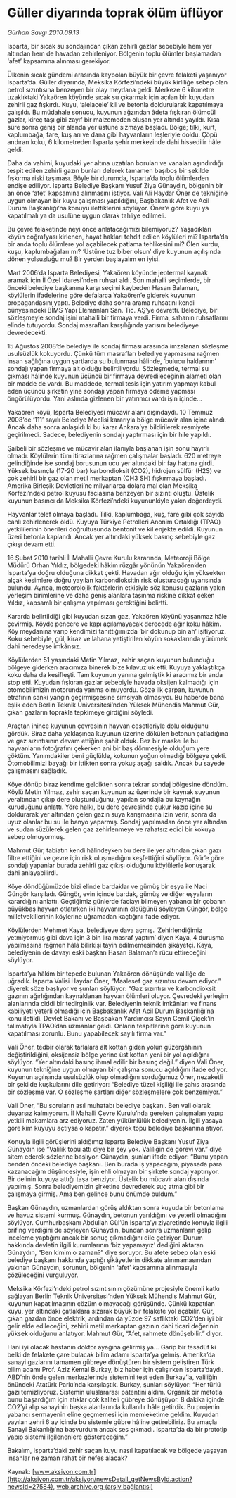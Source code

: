 # Güller diyarında toprak ölüm üflüyor

*Gürhan Savgı 2010.09.13*

<font class="agenda2NewsSpot">
 Isparta, bir sıcak su sondajından çıkan zehirli gazlar sebebiyle hem yer altından hem de havadan zehirleniyor. Bölgenin toplu ölümler başlamadan ‘afet’ kapsamına alınması gerekiyor.
</font>
<font class="newsDetail">
 <p>
  <p class="MsoNormal">
   Ülkenin sıcak gündemi arasında kaybolan büyük bir çevre felaketi yaşanıyor Isparta’da. Güller diyarında, Meksika Körfezi’ndeki büyük kirliliğe sebep olan petrol sızıntısına benzeyen bir olay meydana geldi. Merkeze 6 kilometre uzaklıktaki Yakaören köyünde sıcak su çıkarmak için açılan bir kuyudan zehirli gaz fışkırdı. Kuyu, ‘alelacele’ kil ve betonla doldurularak kapatılmaya çalışıldı. Bu müdahale sonucu, kuyunun ağzından âdeta fışkıran ölümcül gazlar, kireç taşı gibi zayıf bir malzemeden oluşan yer altında yayıldı. Kısa süre sonra geniş bir alanda yer üstüne sızmaya başladı. Bölge; tilki, kurt, kaplumbağa, fare, kuş arı ve dana gibi hayvanların leşleriyle doldu. Çöpü andıran koku, 6 kilometreden Isparta şehir merkezinde dahi hissedilir hâle geldi.
  </p>
  <p class="MsoNormal">
   Daha da vahimi, kuyudaki yer altına uzatılan boruları ve vanaları aşındırdığı tespit edilen zehirli gazın bunları delerek tamamen başıboş bir şekilde fışkırma riski taşıması. Böyle bir durumda, Isparta’da toplu ölümlerden endişe ediliyor. Isparta Belediye Başkanı Yusuf Ziya Günaydın, bölgenin bir an önce ‘afet’ kapsamına alınmasını istiyor. Vali Ali Haydar Öner de tekniğine uygun olmayan bir kuyu çalışması yapıldığını, Başbakanlık Afet ve Acil Durum Başkanlığı’na konuyu ilettiklerini söylüyor. Öner’e göre kuyu ya kapatılmalı ya da usulüne uygun olarak tahliye edilmeli.
  </p>
  <p class="MsoNormal">
   Bu çevre felaketinde neyi önce anlatacağımızı bilemiyoruz? Yaşadıkları köyün coğrafyası kirlenen, hayat hakları tehdit edilen köylüleri mi? Isparta’da bir anda toplu ölümlere yol açabilecek patlama tehlikesini mi? Ölen kurdu, kuşu, kaplumbağaları mı? ‘Üstüne tuz biber olsun’ diye kuyunun açılışında dönen yolsuzluğu mu? Bir yerden başlayalım en iyisi.
  </p>
  <p class="MsoNormal">
   Mart 2006’da Isparta Belediyesi, Yakaören köyünde jeotermal kaynak aramak için İl Özel İdaresi’nden ruhsat aldı. Son mahalli seçimlerde, bir önceki belediye başkanına karşı seçimi kaybeden Hasan Balaman, köylülerin ifadelerine göre defalarca Yakaören’e giderek kuyunun propagandasını yaptı. Belediye daha sonra arama ruhsatını kendi bünyesindeki BİMS Yapı Elemanları San. Tic. AŞ’ye devretti. Belediye, bir sözleşmeyle sondaj işini mahalli bir firmaya verdi. Firma, sahanın ruhsatlarını elinde tutuyordu. Sondaj masrafları karşılığında yarısını belediyeye devredecekti.
  </p>
  <p class="MsoNormal">
   15 Ağustos 2008’de belediye ile sondaj firması arasında imzalanan sözleşme usulsüzlük kokuyordu. Çünkü tüm masrafları belediye yapmasına rağmen insan sağlığına uygun şartlarda su bulunması hâlinde, ‘bulucu haklarının’ sondajı yapan firmaya ait olduğu belirtiliyordu. Sözleşmede, termal su çıkması hâlinde kuyunun üçüncü bir firmaya devredileceğinin alameti olan bir madde de vardı. Bu maddede, termal tesis için yatırım yapmayı kabul eden üçüncü şirketin yine sondajı yapan firmaya ödeme yapması öngörülüyordu. Yani aslında gizlenen bir yatırımcı vardı işin içinde…
  </p>
  <p class="MsoNormal">
   Yakaören köyü, Isparta Belediyesi mücavir alanı dışındaydı. 10 Temmuz 2008’de ‘111’ sayılı Belediye Meclisi kararıyla bölge mücavir alan içine alındı. Ancak daha sonra anlaşıldı ki bu karar Ankara’ya bildirilerek resmiyete geçirilmedi. Sadece, belediyenin sondajı yaptırması için bir hile yapıldı.
  </p>
  <p class="MsoNormal">
   Şaibeli bir sözleşme ve mücavir alan ilanıyla başlanan işin sonu hayırlı olmadı. Köylülerin tüm itirazlarına rağmen çalışmalar başladı. 620 metreye gelindiğinde ise sondaj borusunun ucu yer altındaki bir fay hattına girdi. Yüksek basınçla (17-20 bar) karbondioksit (CO2), hidrojen sülfür (H2S) ve çok zehirli bir gaz olan metil merkaptan (CH3 SH) fışkırmaya başladı. Amerika Birleşik Devletleri’ne milyarlarca dolara mal olan Meksika Körfezi’ndeki petrol kuyusu faciasına benzeyen bir sızıntı oluştu. Üstelik kuyunun basıncı da Meksika Körfezi’ndeki kuyununkiyle yakın değerdeydi.
  </p>
  <p class="MsoNormal">
   Hayvanlar telef olmaya başladı. Tilki, kaplumbağa, kuş, fare gibi çok sayıda canlı zehirlenerek öldü. Kuyuya Türkiye Petrolleri Anonim Ortaklığı (TPAO) yetkililerinin önerileri doğrultusunda bentonit ve kil enjekte edildi. Kuyunun üzeri betonla kaplandı. Ancak yer altındaki yüksek basınç sebebiyle gaz çıkışı devam etti.
  </p>
  <p class="MsoNormal">
   16 Şubat 2010 tarihli İl Mahalli Çevre Kurulu kararında, Meteoroji Bölge Müdürü Orhan Yıldız, bölgedeki hâkim rüzgâr yönünün Yakaören’den Isparta’ya doğru olduğuna dikkat çekti. Havadan ağır olduğu için yüksekten alçak kesimlere doğru yayılan karbondioksitin risk oluşturacağı uyarısında bulundu. Ayrıca, meteorolojik faktörlerin etkisiyle söz konusu gazların yakın yerleşim birimlerine ve daha geniş alanlara taşınma riskine dikkat çeken Yıldız, kapsamlı bir çalışma yapılması gerektiğini belirtti.
  </p>
  <p class="MsoNormal">
   Kararda belirtildiği gibi kuyudan sızan gaz, Yakaören köyünü yaşanmaz hâle çevirmiş. Köyde pencere ve kapı açılamayacak derecede ağır koku hâkim. Köy meydanına varıp kendimizi tanıttığımızda ‘bir dokunup bin ah’ işitiyoruz. Koku sebebiyle, gül, kiraz ve lahana yetiştirilen köyün sokaklarında yürümek dahi neredeyse imkânsız.
  </p>
  <p class="MsoNormal">
   Köylülerden 51 yaşındaki Metin Yılmaz, zehir saçan kuyunun bulunduğu bölgeye giderken aracımıza binerek bize kılavuzluk etti. Kuyuya yaklaştıkça koku daha da kesifleşti. Tam kuyunun yanına gelmiştik ki aracımız bir anda stop etti. Kuyudan fışkıran gazlar sebebiyle havada oksijen kalmadığı için otomobilimizin motorunda yanma olmuyordu. Göze ilk çarpan, kuyunun etrafının sanki yangın geçirmişçesine simsiyah olmasıydı. Bu haberde bana eşlik eden Berlin Teknik Üniversitesi’nden Yüksek Mühendis Mahmut Gür, çıkan gazların toprakla tepkimeye girdiğini söyledi.
  </p>
  <p class="MsoNormal">
   Araçtan inince kuyunun çevresinin hayvan cesetleriyle dolu olduğunu gördük. Biraz daha yaklaşınca kuyunun üzerine dökülen betonun çatladığına ve gaz sızıntısının devam ettiğine şahit olduk. Bez bir maske ile bu hayvanların fotoğrafını çekerken ani bir baş dönmesiyle olduğum yere çöktüm. Yanımdakiler beni güçlükle, kokunun yoğun olmadığı bölgeye çekti. Otomobilimizi bayağı bir ittikten sonra yokuş aşağı saldık. Ancak bu sayede çalışmasını sağladık.
  </p>
  <p class="MsoNormal">
   Köye dönüp biraz kendime geldikten sonra tekrar sondaj bölgesine döndüm. Köylü Metin Yılmaz, zehir saçan kuyunun az üzerinde bir kaynak suyunun yeraltından çıkıp dere oluşturduğunu, yapılan sondajla bu kaynağın kuruduğunu anlattı. Yöre halkı, bu dere çevresinde çukur kazıp içine su doldurarak yer altından gelen gazın suya karışmasına izin verir, sonra da uyuz olanlar bu su ile banyo yaparmış. Sondaj yapılmadan önce yer altından ve sudan süzülerek gelen gaz zehirlenmeye ve rahatsız edici bir kokuya sebep olmuyormuş.
  </p>
  <p class="MsoNormal">
   Mahmut Gür, tabiatın kendi hâlindeyken bu dere ile yer altından çıkan gazı filtre ettiğini ve çevre için risk oluşmadığını keşfettiğini söylüyor. Gür’e göre sondajı yapanlar burada zehirli gaz çıkışı olduğunu köylülerle konuşarak dahi anlayabilirdi.
  </p>
  <p class="MsoNormal">
   Köye döndüğümüzde bizi elinde bardaklar ve gümüş bir eşya ile Naci Güngör karşıladı. Güngör, evin içinde bardak, gümüş ve diğer eşyaların karardığını anlattı. Geçtiğimiz günlerde faciayı bilmeyen yabancı bir çobanın büyükbaş hayvan otlatırken iki hayvanının öldüğünü söyleyen Güngör, bölge milletvekillerinin köylerine uğramadan kaçtığını ifade ediyor.
  </p>
  <p class="MsoNormal">
   Köylülerden Mehmet Kaya, belediyeye dava açmış. ‘Zehirlendiğimiz yetmiyormuş gibi dava için 3 bin lira masraf yaptım’ diyen Kaya, 4 duruşma yapılmasına rağmen hâlâ bilirkişi tayin edilmemesinden şikâyetçi. Kaya, belediyenin de davayı eski başkan Hasan Balaman’a rücu ettireceğini söylüyor.
  </p>
  <p class="MsoNormal">
   Isparta’ya hâkim bir tepede bulunan Yakaören dönüşünde valiliğe de uğradık. Isparta Valisi Haydar Öner,
   <span>
   </span>
   “Maalesef gaz sızıntısı devam ediyor.” diyerek söze başlıyor ve şunları söylüyor: “Gaz sızıntısı ve karbondioksit gazının ağırlığından kaynaklanan hayvan ölümleri oluyor. Çevredeki yerleşim alanlarında ciddi bir tedirginlik var. Belediyenin teknik imkânları ve finans kabiliyeti yeterli olmadığı için Başbakanlık Afet Acil Durum Başkanlığı’na konu iletildi. Devlet Bakanı ve Başbakan Yardımcısı Sayın Cemil Çiçek’in talimatıyla TPAO’dan uzmanlar geldi. Onların tespitlerine göre kuyunun kapatılması zorunlu. Bunu yapabilecek sayılı firma var.”
  </p>
  <p class="MsoNormal">
   Vali Öner, tedbir olarak tarlalara alt kottan giden yolun güzergâhının değiştirildiğini, oksijensiz bölge yerine üst kottan yeni bir yol açıldığını söylüyor. “Yer altındaki basınç ihmal edilir bir basınç değil.” diyen Vali Öner, kuyunun tekniğine uygun olmayan bir çalışma sonucu açıldığını ifade ediyor. Kuyunun açılışında usulsüzlük olup olmadığını sorduğumuz Öner, nezaketli bir şekilde kuşkularını dile getiriyor: “Belediye tüzel kişiliği ile şahıs arasında bir sözleşme var. O sözleşme şartları diğer sözleşmelere çok benzemiyor.”
  </p>
  <p class="MsoNormal">
   Vali Öner, “Bu soruların asıl muhatabı belediye başkanı. Ben vali olarak duyarsız kalmıyorum. İl Mahalli Çevre Kurulu’nda gereken çalışmaları yapıp yetkili makamlara arz ediyoruz. Zaten yükümlülük belediyenin. İlgili yasaya göre kim kuyuyu açtıysa o kapatır.” diyerek topu belediye başkanına atıyor.
  </p>
  <p class="MsoNormal">
   Konuyla ilgili görüşlerini aldığımız Isparta Belediye Başkanı Yusuf Ziya Günaydın ise “Valilik topu attı diye bir şey yok. Valiliğin de görevi var.” diye sitem ederek sözlerine başlıyor. Günaydın, şunları ifade ediyor: “Bunu yapan benden önceki belediye başkanı. Ben burada iş yapacağım, piyasada para kazanacağım düşüncesiyle, işin ehli olmayan bir şirkete sondaj yaptırıyor. Bir delinin kuyuya attığı taşa benziyor. Üstelik bu mücavir alan dışında yapılmış. Sonra belediyemizin şirketine devrederek suç atma gibi bir çalışmaya girmiş. Ama ben gelince bunu önümde buldum.”
  </p>
  <p class="MsoNormal">
   Başkan Günaydın, uzmanlardan görüş aldıktan sonra kuyuda bir betonlama ve havuz sistemi kurmuş. Günaydın, betonun yarıldığını ve yeterli olmadığını söylüyor. Cumhurbaşkanı Abdullah Gül’ün Isparta’yı ziyaretinde konuyla ilgili brifing verdiğini de söyleyen Günaydın, bundan sonra uzmanların gelip inceleme yaptığını ancak bir sonuç çıkmadığını dile getiriyor. Durum hakkında devletin ilgili kurumlarının ‘biz yapamayız’ dediğini aktaran Günaydın, “Ben kimim o zaman?” diye soruyor. Bu afete sebep olan eski belediye başkanı hakkında yaptığı şikâyetlerin dikkate alınmamasından yakınan Günaydın, sorunun, bölgenin ‘afet’ kapsamına alınmasıyla çözüleceğini vurguluyor.
  </p>
  <p class="MsoNormal">
   Meksika Körfezi’ndeki petrol sızıntısının çözümüne projesiyle önemli katkı sağlayan Berlin Teknik Üniversitesi’nden Yüksek Mühendis Mahmut Gür, kuyunun kapatılmasının çözüm olmayacağı görüşünde. Çünkü kapatılan kuyu, yer altındaki çatlaklara sızarak büyük bir felakete yol açabilir. Gür, çıkan gazdan önce elektrik, ardından da yüzde 97 saflıktaki CO2’den iyi bir gelir elde edileceğini, zehirli metil merkaptan gazının dahi ticari değerinin yüksek olduğunu anlatıyor. Mahmut Gür, “Afet, rahmete dönüşebilir.” diyor.
  </p>
  <p class="MsoNormal">
   Hani iyi olacak hastanın doktor ayağına gelirmiş ya... Garip bir tesadüf ki belki de felakete çare bulacak bilim adamı Isparta’ya gelmiş. Amerika’da sanayi gazlarını tamamen gübreye dönüştüren bir sistem geliştiren Türk bilim adamı Prof. Aziz Kemal Burkay, biz haber için çalışırken Isparta’daydı. ABD’nin önde gelen merkezlerinde sistemini test eden Burkay’la, valiliğin önündeki Atatürk Parkı’nda karşılaştık. Burkay, şunları söylüyor: “Her türlü gazı temizliyoruz. Sistemin uluslararası patentini aldım. Organik bir metotla bunu başardığım için atıklar çok kaliteli gübreye dönüşüyor. 8 dakika içinde CO2’yi alıp sanayinin başka alanlarında kullanılır hâle getirdik. Bu projenin yabancı sermayenin eline geçmemesi için memleketime geldim. Kuyudan yayılan zehri 6 ay içinde bu sistemle gübre hâline getirebiliriz. Bu amaçla Sanayi Bakanlığı’na başvurdum ancak ses çıkmadı. Isparta’da da bir prototip yapıp sistemi ilgilenenlere göstereceğim.”
  </p>
  <p class="MsoNormal">
   Bakalım, Isparta’daki zehir saçan kuyu nasıl kapatılacak ve bölgede yaşayan insanlar ne zaman rahat bir nefes alacak?
  </p>
  <p class="MsoNormal">
  </p>
 </p>
</font>

Kaynak: [www.aksiyon.com.tr](http://aksiyon.com.tr/aksiyon/newsDetail_getNewsById.action?newsId=27584), [web.archive.org (arşiv bağlantısı)](http://web.archive.org/web/20101007053518/http://aksiyon.com.tr/aksiyon/newsDetail_getNewsById.action?newsId=27584)
